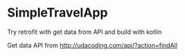 # SimpleTravelApp
Try retrofit with get data from API and build with kotlin

Get data API from http://udacoding.com/api/?action=findAll
